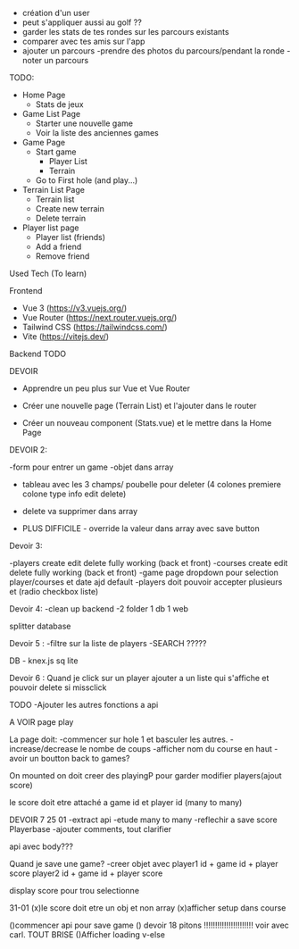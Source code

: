 - création d'un user
- peut s'appliquer aussi au golf ??
- garder les stats de tes rondes sur les parcours existants
- comparer avec tes amis sur l'app
- ajouter un parcours
  -prendre des photos du parcours/pendant la ronde
  -noter un parcours

TODO:

- Home Page
  - Stats de jeux
- Game List Page
  - Starter une nouvelle game
  - Voir la liste des anciennes games
- Game Page
  - Start game
    - Player List
    - Terrain
  - Go to First hole (and play...)
- Terrain List Page
  - Terrain list
  - Create new terrain
  - Delete terrain
- Player list page
  - Player list (friends)
  - Add a friend
  - Remove friend

Used Tech (To learn)

Frontend

- Vue 3 (https://v3.vuejs.org/)
- Vue Router (https://next.router.vuejs.org/)
- Tailwind CSS (https://tailwindcss.com/)
- Vite (https://vitejs.dev/)

Backend
TODO

DEVOIR

- Apprendre un peu plus sur Vue et Vue Router

- Créer une nouvelle page (Terrain List) et l'ajouter dans le router

- Créer un nouveau component (Stats.vue) et le mettre dans la Home Page

DEVOIR 2:

-form pour entrer un game
-objet dans array

- tableau avec les 3 champs/ poubelle pour deleter (4 colones premiere colone type info edit delete)

- delete va supprimer dans array

- PLUS DIFFICILE - override la valeur dans array avec save button

Devoir 3:

-players create edit delete fully working (back et front)
-courses create edit delete fully working (back et front)
-game page dropdown pour selection player/courses et date ajd default
-players doit pouvoir accepter plusieurs et (radio checkbox liste)

Devoir 4:
-clean up backend
-2 folder
1 db
1 web

splitter database

Devoir 5 :
-filtre sur la liste de players
-SEARCH ?????

DB - knex.js
sq lite

Devoir 6 :
Quand je click sur un player ajouter a un liste qui s'affiche et pouvoir delete si missclick

TODO
-Ajouter les autres fonctions a api

A VOIR page play

La page doit:
-commencer sur hole 1 et basculer les autres.
-increase/decrease le nombe de coups
-afficher nom du course en haut
-avoir un boutton back to games?

On mounted on doit creer des playingP pour garder modifier players(ajout score)

le score doit etre attaché a game id et player id (many to many)

DEVOIR 7 25 01
-extract api
-etude many to many
-reflechir a save score Playerbase
-ajouter comments, tout clarifier

api avec body???

Quand je save une game?
-creer objet avec
player1 id + game id + player score
player2 id + game id + player score

display score pour trou selectionne

31-01
(x)le score doit etre un obj et non array
(x)afficher setup dans course

()commencer api pour save game
() devoir 18 pitons !!!!!!!!!!!!!!!!!!!!!! voir avec carl. TOUT BRISE
()Afficher loading v-else
